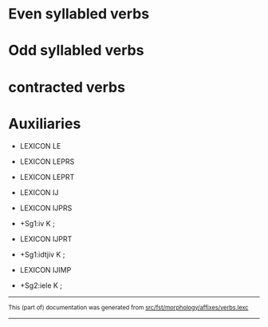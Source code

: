 

# Even syllabled verbs

# Odd syllabled verbs

# contracted verbs

# Auxiliaries

* LEXICON LE  

* LEXICON LEPRS  

* LEXICON LEPRT  

* LEXICON IJ  

* LEXICON IJPRS  
* +Sg1:iv    K ;   

* LEXICON IJPRT  
* +Sg1:idtjiv    K ;   

* LEXICON IJIMP  
* +Sg2:iele  K ;  

* * *

<small>This (part of) documentation was generated from [src/fst/morphology/affixes/verbs.lexc](https://github.com/giellalt/lang-sje/blob/main/src/fst/morphology/affixes/verbs.lexc)</small>

---

